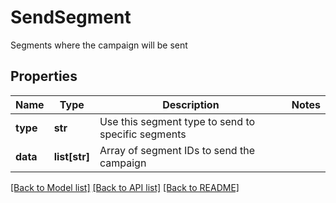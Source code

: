 # SendSegment

Segments where the campaign will be sent
## Properties
Name | Type | Description | Notes
------------ | ------------- | ------------- | -------------
**type** | **str** | Use this segment type to send to specific segments | 
**data** | **list[str]** | Array of segment IDs to send the campaign | 

[[Back to Model list]](../README.md#documentation-for-models) [[Back to API list]](../README.md#documentation-for-api-endpoints) [[Back to README]](../README.md)


